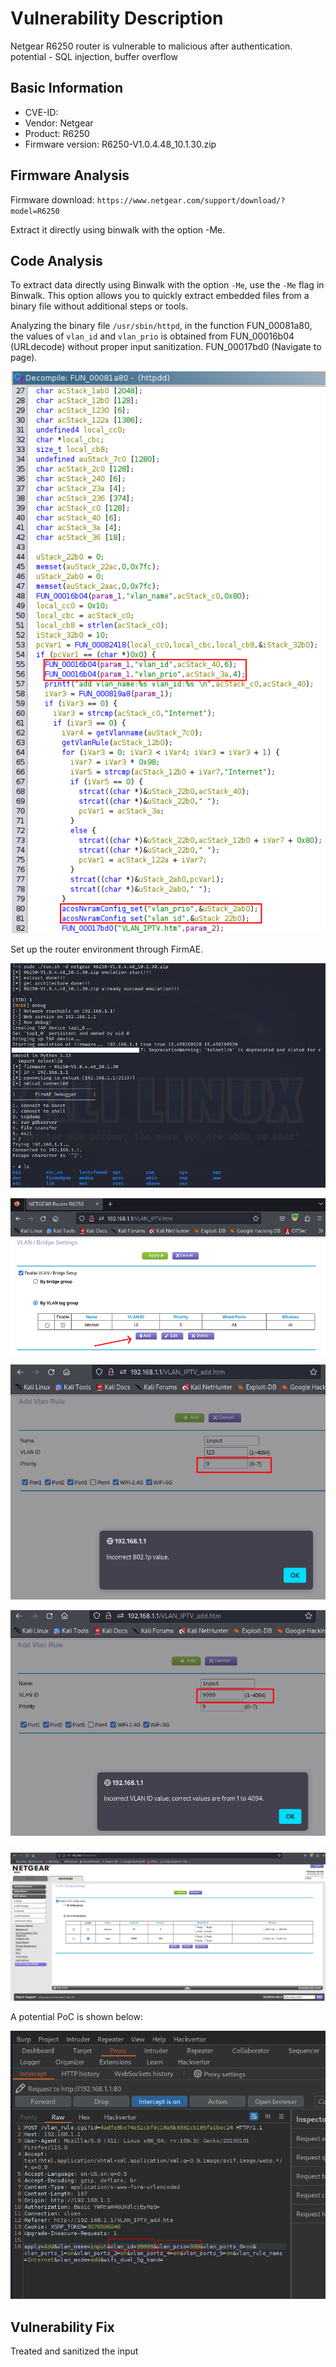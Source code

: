 # Vulnerability Description
Netgear R6250 router is vulnerable to malicious after authentication.
potential - SQL injection, buffer overflow

## Basic Information
* CVE-ID:
* Vendor: Netgear
* Product: R6250
* Firmware version: R6250-V1.0.4.48_10.1.30.zip

## Firmware Analysis
Firmware download: `https://www.netgear.com/support/download/?model=R6250`

Extract it directly using binwalk with the option -Me.

## Code Analysis

To extract data directly using Binwalk with the option `-Me`, use the `-Me` flag in Binwalk. This option allows you to quickly extract embedded files from a binary file without additional steps or tools.

Analyzing the binary file `/usr/sbin/httpd`, in the function FUN_00081a80, the values of `vlan_id` and `vlan_prio` is obtained from FUN_00016b04 (URLdecode) without proper input sanitization.
FUN_00017bd0 (Navigate to page).

![Decompiler](Decompile.png) <!-- Add this line to insert the decompiler image -->

Set up the router environment through FirmAE.

![Environment](environment.png) <!-- Add this line to insert the environment image -->


![VLAN_IPTV](VLAN_IPTV.png) <!-- Add this line to insert the VLAN_IPTV image -->


![WrongPriority](WrongPriority.png) <!-- Add this line to insert the WrongPriority image -->


![WrongVLAN_ID](WrongVLAN_ID.png) <!-- Add this line to insert the WrongVLAN_ID image -->


![Result](result.png) <!-- Add this line to insert the result image -->


A potential PoC is shown below:

![Burp](Burp.png)


## Vulnerability Fix

Treated and sanitized the input
